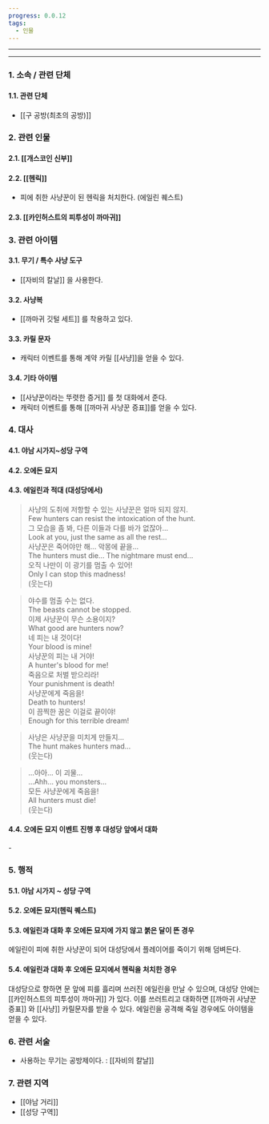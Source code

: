 ```yaml
---
progress: 0.0.12
tags:
  - 인물
---
```

---
---
### 1. 소속 / 관련 단체
#### 1.1. 관련 단체
- [[구 공방(최초의 공방)]]
### 2. 관련 인물
#### 2.1. [[개스코인 신부]]
#### 2.2. [[헨릭]]
- 피에 취한 사냥꾼이 된 헨릭을 처치한다. (에일린 퀘스트)
#### 2.3. [[카인허스트의 피투성이 까마귀]]

### 3. 관련 아이템
#### 3.1. 무기 / 특수 사냥 도구
- [[자비의 칼날]] 을 사용한다.
#### 3.2. 사냥복 
- [[까마귀 깃털 세트]] 를 착용하고 있다.
#### 3.3. 카릴 문자
- 캐릭터 이벤트를 통해 계약 카릴 [[사냥]]을 얻을 수 있다.
#### 3.4. 기타 아이템
- [[사냥꾼이라는 뚜렷한 증거]] 를 첫 대화에서 준다.
- 캐릭터 이벤트를 통해 [[까마귀 사냥꾼 증표]]를 얻을 수 있다.

### 4. 대사
#### 4.1. 야남 시가지~성당 구역
#### 4.2. 오에돈 묘지
#### 4.3. 에일린과 적대 (대성당에서)
>사냥의 도취에 저항할 수 있는 사냥꾼은 얼마 되지 않지.  
Few hunters can resist the intoxication of the hunt.  
그 모습을 좀 봐, 다른 이들과 다를 바가 없잖아...  
Look at you, just the same as all the rest...  
사냥꾼은 죽어야만 해... 악몽에 끝을...  
The hunters must die... The nightmare must end...  
오직 나만이 이 광기를 멈출 수 있어!  
Only I can stop this madness!  
(웃는다)

>야수를 멈출 수는 없다.  
The beasts cannot be stopped.  
이제 사냥꾼이 무슨 소용이지?  
What good are hunters now?  
네 피는 내 것이다!  
Your blood is mine!  
사냥꾼의 피는 내 거야!  
A hunter's blood for me!  
죽음으로 처벌 받으리라!  
Your punishment is death!  
사냥꾼에게 죽음을!  
Death to hunters!  
이 끔찍한 꿈은 이걸로 끝이야!  
Enough for this terrible dream!

>사냥은 사냥꾼을 미치게 만들지...  
The hunt makes hunters mad...  
(웃는다)

>...아아... 이 괴물...  
...Ahh... you monsters...  
모든 사냥꾼에게 죽음을!  
All hunters must die!  
(웃는다)

#### 4.4. 오에돈 묘지 이벤트 진행 후 대성당 앞에서 대화
\-


### 5. 행적
#### 5.1. 야남 시가지 ~ 성당 구역
#### 5.2. 오에돈 묘지(헨릭 퀘스트)
#### 5.3. 에일린과 대화 후 오에돈 묘지에 가지 않고 붉은 달이 뜬 경우
에일린이 피에 취한 사냥꾼이 되어 대성당에서 플레이어를 죽이기 위해 덤벼든다.

#### 5.4. 에일린과 대화 후 오에돈 묘지에서 헨릭을 처치한 경우
대성당으로 향하면 문 앞에 피를 흘리며 쓰러진 에일린을 만날 수 있으며, 대성당 안에는 [[카인허스트의 피투성이 까마귀]] 가 있다. 이를 쓰러트리고 대화하면 [[까마귀 사냥꾼 증표]] 와  [[사냥]] 카릴문자를 받을 수 있다. 에일린을 공격해 죽일 경우에도 아이템을 얻을 수 있다.

### 6. 관련 서술
- 사용하는 무기는 공방제이다. : [[자비의 칼날]]

### 7. 관련 지역
- [[야남 거리]]
- [[성당 구역]]